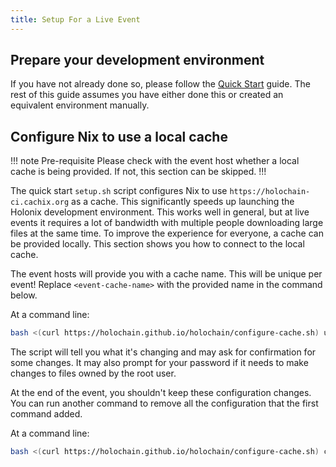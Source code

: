 ```yaml
---
title: Setup For a Live Event
---
```


## Prepare your development environment

If you have not already done so, please follow the [Quick Start](/quick-start/) guide. The rest of this guide assumes you have either done this or created an equivalent environment manually.

## Configure Nix to use a local cache

!!! note Pre-requisite
Please check with the event host whether a local cache is being provided. If not, this section can be skipped.
!!!

The quick start `setup.sh` script configures Nix to use `https://holochain-ci.cachix.org` as a cache. This significantly speeds up launching the Holonix development environment. This works well in general, but at live events it requires a lot of bandwidth with multiple people downloading large files at the same time. To improve the experience for everyone, a cache can be provided locally. This section shows you how to connect to the local cache.

The event hosts will provide you with a cache name. This will be unique per event! Replace `<event-cache-name>` with the provided name in the command below.

At a command line:

```bash
bash <(curl https://holochain.github.io/holochain/configure-cache.sh) use <event-cache-name>
```

The script will tell you what it's changing and may ask for confirmation for some changes. It may also prompt for your password if it needs to make changes to files owned by the root user.

At the end of the event, you shouldn't keep these configuration changes. You can run another command to remove all the configuration that the first command added.

At a command line:

```bash
bash <(curl https://holochain.github.io/holochain/configure-cache.sh) cleanup
```
